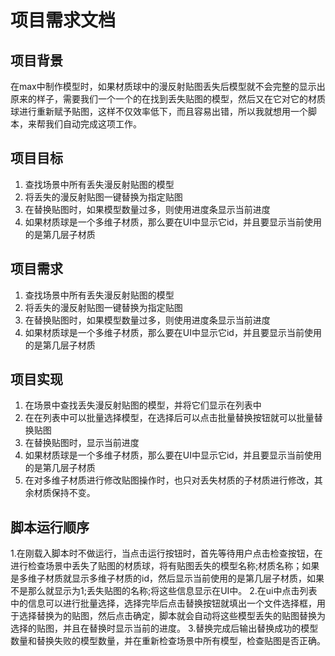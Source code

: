 # 项目需求文档
## 项目背景
在max中制作模型时，如果材质球中的漫反射贴图丢失后模型就不会完整的显示出原来的样子，需要我们一个一个的在找到丢失贴图的模型，然后又在它对它的材质球进行重新赋予贴图，这样不仅效率低下，而且容易出错，所以我就想用一个脚本，来帮我们自动完成这项工作。
## 项目目标
1. 查找场景中所有丢失漫反射贴图的模型
2. 将丢失的漫反射贴图一键替换为指定贴图
3. 在替换贴图时，如果模型数量过多，则使用进度条显示当前进度
4. 如果材质球是一个多维子材质，那么要在UI中显示它id，并且要显示当前使用的是第几层子材质

## 项目需求
1. 查找场景中所有丢失漫反射贴图的模型
2. 将丢失的漫反射贴图一键替换为指定贴图
3. 在替换贴图时，如果模型数量过多，则使用进度条显示当前进度
4. 如果材质球是一个多维子材质，那么要在UI中显示它id，并且要显示当前使用的是第几层子材质
## 项目实现
1. 在场景中查找丢失漫反射贴图的模型，并将它们显示在列表中
2. 在在列表中可以批量选择模型，在选择后可以点击批量替换按钮就可以批量替换贴图
3. 在替换贴图时，显示当前进度
4. 如果材质球是一个多维子材质，那么要在UI中显示它id，并且要显示当前使用的是第几层子材质
5. 在对多维子材质进行修改贴图操作时，也只对丢失材质的子材质进行修改，其余材质保持不变。
## 脚本运行顺序
1.在刚载入脚本时不做运行，当点击运行按钮时，首先等待用户点击检查按钮，在进行检查场景中丢失了贴图的材质球，将有贴图丢失的模型名称;材质名称；如果是多维子材质就显示多维子材质的id，然后显示当前使用的是第几层子材质，如果不是那么就显示为1;丢失贴图的名称;将这些信息显示在UI中。
2.在ui中点击列表中的信息可以进行批量选择，选择完毕后点击替换按钮就填出一个文件选择框，用于选择替换为的贴图，然后点击确定，脚本就会自动将这些模型丢失的贴图替换为选择的贴图，并且在替换时显示当前的进度。
3.替换完成后输出替换成功的模型数量和替换失败的模型数量，并在重新检查场景中所有模型，检查贴图是否正确。